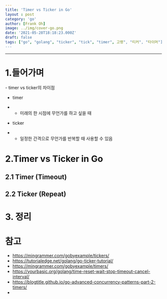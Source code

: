 ```yaml
---
title: 'Timer vs Ticker in Go'
layout : post
category: 'go'
author: [Frank Oh]
image: ../img/cover-go.png
date: '2021-05-28T18:18:23.000Z'
draft: false
tags: ["go", "golang", "ticker", "tick", "timer", 고랭", "티커", "타이머"]
---
```


- - -



# 1.들어가며

\- timer vs ticker의 차이점

- timer

- - 미래의 한 시점에 무언가를 하고 싶을 때

- ticker

- - 일정한 간격으로 무언가를 반복할 때 사용할 수 있음



# 2.Timer vs Ticker in Go

## 2.1 Timer (Timeout)





## 2.2 Ticker (Repeat)



# 3. 정리


# 참고

- https://mingrammer.com/gobyexample/tickers/
- https://tutorialedge.net/golang/go-ticker-tutorial/
- https://mingrammer.com/gobyexample/timers/
- https://yourbasic.org/golang/time-reset-wait-stop-timeout-cancel-interval/
- https://blogtitle.github.io/go-advanced-concurrency-patterns-part-2-timers/
- 



